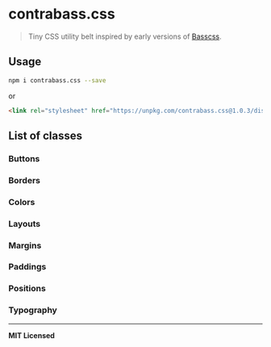 # contrabass.css

> Tiny CSS utility belt inspired by early versions of [Basscss](http://basscss.com).

## Usage

```bash
npm i contrabass.css --save
```

or

```html
<link rel="stylesheet" href="https://unpkg.com/contrabass.css@1.0.3/dist/contrabass.min.css" type="text/css" />
```

## List of classes

### Buttons

### Borders

### Colors

### Layouts

### Margins

### Paddings

### Positions

### Typography

---

**MIT Licensed**
